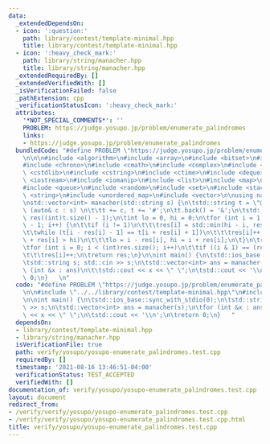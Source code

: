 ```yaml
---
data:
  _extendedDependsOn:
  - icon: ':question:'
    path: library/contest/template-minimal.hpp
    title: library/contest/template-minimal.hpp
  - icon: ':heavy_check_mark:'
    path: library/string/manacher.hpp
    title: library/string/manacher.hpp
  _extendedRequiredBy: []
  _extendedVerifiedWith: []
  _isVerificationFailed: false
  _pathExtension: cpp
  _verificationStatusIcon: ':heavy_check_mark:'
  attributes:
    '*NOT_SPECIAL_COMMENTS*': ''
    PROBLEM: https://judge.yosupo.jp/problem/enumerate_palindromes
    links:
    - https://judge.yosupo.jp/problem/enumerate_palindromes
  bundledCode: "#define PROBLEM \"https://judge.yosupo.jp/problem/enumerate_palindromes\"\
    \n\n\n#include <algorithm>\n#include <array>\n#include <bitset>\n#include <cassert>\n\
    #include <chrono>\n#include <cmath>\n#include <complex>\n#include <cstdio>\n#include\
    \ <cstdlib>\n#include <cstring>\n#include <ctime>\n#include <deque>\n#include\
    \ <iostream>\n#include <iomanip>\n#include <list>\n#include <map>\n#include <numeric>\n\
    #include <queue>\n#include <random>\n#include <set>\n#include <stack>\n#include\
    \ <string>\n#include <unordered_map>\n#include <vector>\n\nusing namespace std;\n\
    \nstd::vector<int> manacher(std::string s) {\n\tstd::string t = \"@\";\n\tfor\
    \ (auto& c : s) \n\t\tt += c, t += '#';\n\tt.back() = '&';\n\tstd::vector<int>\
    \ res((int)t.size() - 1);\n\tint lo = 0, hi = 0;\n\tfor (int i = 1; i < (int)t.size()\
    \ - 1; i++) {\n\t\tif (i != 1)\n\t\t\tres[i] = std::min(hi - i, res[hi - i + lo]);\n\
    \t\twhile (t[i - res[i] - 1] == t[i + res[i] + 1])\n\t\t\tres[i]++;\n\t\tif (i\
    \ + res[i] > hi)\n\t\t\tlo = i - res[i], hi = i + res[i];\n\t}\n\tres.erase(res.begin());\n\
    \tfor (int i = 0; i < (int)res.size(); i++)\n\t\tif ((i & 1) == (res[i] & 1))\n\
    \t\t\tres[i]++;\n\treturn res;\n}\n\nint main() {\n\tstd::ios_base::sync_with_stdio(0);\n\
    \tstd::string s; std::cin >> s;\n\tstd::vector<int> ans = manacher(s);\n\tfor\
    \ (int &x : ans)\n\t\tstd::cout << x << \" \";\n\tstd::cout << '\\n';\n\treturn\
    \ 0;\n}   \n"
  code: "#define PROBLEM \"https://judge.yosupo.jp/problem/enumerate_palindromes\"\
    \n\n#include \"../../library/contest/template-minimal.hpp\"\n#include \"../../library/string/manacher.hpp\"\
    \n\nint main() {\n\tstd::ios_base::sync_with_stdio(0);\n\tstd::string s; std::cin\
    \ >> s;\n\tstd::vector<int> ans = manacher(s);\n\tfor (int &x : ans)\n\t\tstd::cout\
    \ << x << \" \";\n\tstd::cout << '\\n';\n\treturn 0;\n}   "
  dependsOn:
  - library/contest/template-minimal.hpp
  - library/string/manacher.hpp
  isVerificationFile: true
  path: verify/yosupo/yosupo-enumerate_palindromes.test.cpp
  requiredBy: []
  timestamp: '2021-08-16 13:46:51-04:00'
  verificationStatus: TEST_ACCEPTED
  verifiedWith: []
documentation_of: verify/yosupo/yosupo-enumerate_palindromes.test.cpp
layout: document
redirect_from:
- /verify/verify/yosupo/yosupo-enumerate_palindromes.test.cpp
- /verify/verify/yosupo/yosupo-enumerate_palindromes.test.cpp.html
title: verify/yosupo/yosupo-enumerate_palindromes.test.cpp
---
```

